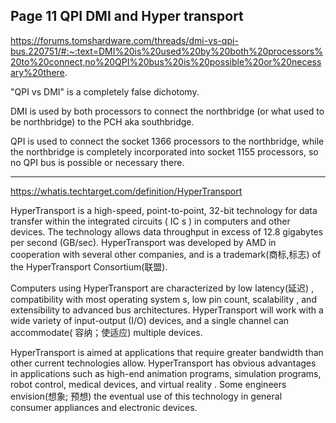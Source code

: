 ## Page 11 QPI DMI and Hyper transport


https://forums.tomshardware.com/threads/dmi-vs-qpi-bus.220751/#:~:text=DMI%20is%20used%20by%20both%20processors%20to%20connect,no%20QPI%20bus%20is%20possible%20or%20necessary%20there.

"QPI vs DMI" is a completely false dichotomy.

DMI is used by both processors to connect the northbridge (or what used to be
northbridge) to the PCH aka southbridge.

QPI is used to connect the socket 1366 processors to the northbridge, while the
northbridge is completely incorporated into socket 1155 processors, so no QPI
bus is possible or necessary there.


---

https://whatis.techtarget.com/definition/HyperTransport

HyperTransport is a high-speed, point-to-point, 32-bit technology for data
transfer within the integrated circuits ( IC s ) in computers and other
devices. The technology allows data throughput in excess of 12.8 gigabytes per
second (GB/sec). HyperTransport was developed by AMD in cooperation with
several other companies, and is a trademark(商标,标志) of the HyperTransport
Consortium(联盟).

Computers using HyperTransport are characterized by low latency(延迟) ,
compatibility with most operating system s, low pin count, scalability , and
extensibility to advanced bus architectures. HyperTransport will work with a
wide variety of input-output (I/O) devices, and a single channel can
accommodate( 容纳；使适应) multiple devices.

HyperTransport is aimed at applications that require greater bandwidth than
other current technologies allow. HyperTransport has obvious advantages in
applications such as high-end animation programs, simulation programs, robot
control, medical devices, and virtual reality . Some engineers envision(想象;
预想) the eventual use of this technology in general consumer appliances and
electronic devices.
